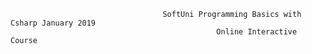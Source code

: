 

                                      SoftUni Programming Basics with Csharp January 2019 
                                                  Online Interactive Course    		  	    
